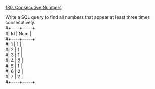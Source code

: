 [180. Consecutive Numbers](https://leetcode.com/problems/consecutive-numbers/description/)

Write a SQL query to find all numbers that appear at least three times consecutively.  
#+----+-----+  
#| Id | Num |  
#+----+-----+  
#| 1  |  1  |  
#| 2  |  1  |  
#| 3  |  1  |  
#| 4  |  2  |  
#| 5  |  1  |  
#| 6  |  2  |  
#| 7  |  2  |  
#+----+-----+  
